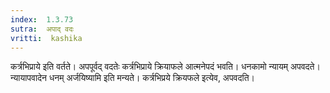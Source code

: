 ```yaml
---
index:  1.3.73
sutra:  अपाद् वदः
vritti:  kashika 
---
```


कर्त्रभिप्राये इति वर्तते। अपपूर्वद् वदतेः कर्त्रभिप्राये क्रियाफले आत्मनेपदं भवति। धनकामो न्यायम् अपवदते। न्यायापवादेन धनम् अर्जयिष्यामि इति मन्यते। कर्त्रभिप्रये क्रियफले इत्येव, अपवदति।

